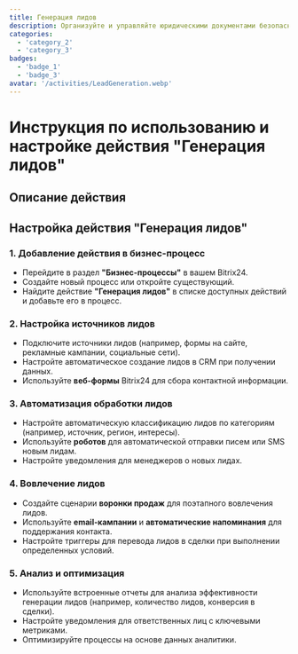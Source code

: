 ```yaml
---
title: Генерация лидов
description: Организуйте и управляйте юридическими документами безопасно.
categories: 
  - 'category_2'
  - 'category_3'
badges: 
  - 'badge_1'
  - 'badge_3'
avatar: '/activities/LeadGeneration.webp'
---
```


# Инструкция по использованию и настройке действия "Генерация лидов"

## Описание действия

## **Настройка действия "Генерация лидов"**

### 1. Добавление действия в бизнес-процесс
- Перейдите в раздел **"Бизнес-процессы"** в вашем Bitrix24.
- Создайте новый процесс или откройте существующий.
- Найдите действие **"Генерация лидов"** в списке доступных действий и добавьте его в процесс.

### 2. Настройка источников лидов
- Подключите источники лидов (например, формы на сайте, рекламные кампании, социальные сети).
- Настройте автоматическое создание лидов в CRM при получении данных.
- Используйте **веб-формы** Bitrix24 для сбора контактной информации.

### 3. Автоматизация обработки лидов
- Настройте автоматическую классификацию лидов по категориям (например, источник, регион, интересы).
- Используйте **роботов** для автоматической отправки писем или SMS новым лидам.
- Настройте уведомления для менеджеров о новых лидах.

### 4. Вовлечение лидов
- Создайте сценарии **воронки продаж** для поэтапного вовлечения лидов.
- Используйте **email-кампании** и **автоматические напоминания** для поддержания контакта.
- Настройте триггеры для перевода лидов в сделки при выполнении определенных условий.

### 5. Анализ и оптимизация
- Используйте встроенные отчеты для анализа эффективности генерации лидов (например, количество лидов, конверсия в сделки).
- Настройте уведомления для ответственных лиц с ключевыми метриками.
- Оптимизируйте процессы на основе данных аналитики.